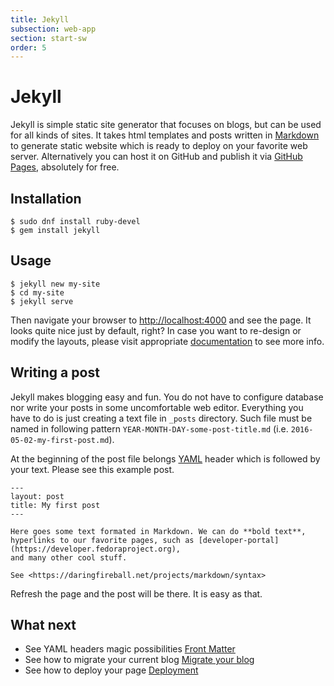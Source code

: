 ```yaml
---
title: Jekyll
subsection: web-app
section: start-sw
order: 5
---
```


# Jekyll
Jekyll is simple static site generator that focuses on blogs, but can be used for all kinds of sites. It takes html templates and posts written in [Markdown](https://daringfireball.net/projects/markdown/syntax) to generate static website which is ready to deploy on your favorite web server. Alternatively you can host it on GitHub and publish it via [GitHub Pages](https://pages.github.com), absolutely for free.


## Installation

```
$ sudo dnf install ruby-devel
$ gem install jekyll
```


## Usage

```
$ jekyll new my-site
$ cd my-site
$ jekyll serve
```

Then navigate your browser to <http://localhost:4000> and see the page. It looks quite nice just by default, right? In case you want to re-design or modify the layouts, please visit appropriate [documentation](https://jekyllrb.com/docs/home) to see more info.


## Writing a post
Jekyll makes blogging easy and fun. You do not have to configure database nor write your posts in some uncomfortable web editor. Everything you have to do is just creating a text file in `_posts` directory. Such file must be named in following pattern `YEAR-MONTH-DAY-some-post-title.md` (i.e. `2016-05-02-my-first-post.md`).

At the beginning of the post file belongs [YAML](http://yaml.org) header which is followed by your text. Please see this example post.

```
---
layout: post
title: My first post
---

Here goes some text formated in Markdown. We can do **bold text**,
hyperlinks to our favorite pages, such as [developer-portal](https://developer.fedoraproject.org),
and many other cool stuff.

See <https://daringfireball.net/projects/markdown/syntax>
```

Refresh the page and the post will be there. It is easy as that.


## What next
- See YAML headers magic possibilities [Front Matter](https://jekyllrb.com/docs/frontmatter)
- See how to migrate your current blog [Migrate your blog](https://import.jekyllrb.com/docs/home)
- See how to deploy your page [Deployment](https://jekyllrb.com/docs/deployment-methods)
